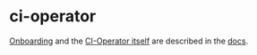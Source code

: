 ci-operator
===========

[Onboarding](https://docs.ci.openshift.org/docs/how-tos/onboarding-a-new-component/) and the
[CI-Operator itself](https://docs.ci.openshift.org/docs/architecture/ci-operator/) are described
in the [docs](https://docs.ci.openshift.org/docs/).

